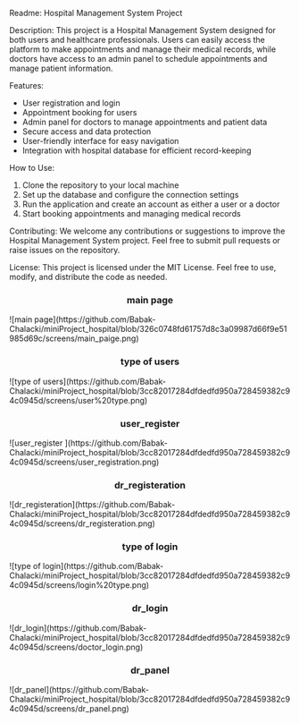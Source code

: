 Readme:
Hospital Management System Project

Description:
This project is a Hospital Management System designed for both users and healthcare professionals. Users can easily access the platform to make appointments and manage their medical records, while doctors have access to an admin panel to schedule appointments and manage patient information.

Features:
- User registration and login
- Appointment booking for users
- Admin panel for doctors to manage appointments and patient data
- Secure access and data protection
- User-friendly interface for easy navigation
- Integration with hospital database for efficient record-keeping

How to Use:
1. Clone the repository to your local machine
2. Set up the database and configure the connection settings
3. Run the application and create an account as either a user or a doctor
4. Start booking appointments and managing medical records

Contributing:
We welcome any contributions or suggestions to improve the Hospital Management System project. Feel free to submit pull requests or raise issues on the repository.

License:
This project is licensed under the MIT License. Feel free to use, modify, and distribute the code as needed.

<h3 align="center">main page</h3>
![main page](https://github.com/Babak-Chalacki/miniProject_hospital/blob/326c0748fd61757d8c3a09987d66f9e51985d69c/screens/main_paige.png)


<h3 align="center">type of users</h3>
![type of users](https://github.com/Babak-Chalacki/miniProject_hospital/blob/3cc82017284dfdedfd950a728459382c94c0945d/screens/user%20type.png)


<h3 align="center">user_register</h3>
![user_register ](https://github.com/Babak-Chalacki/miniProject_hospital/blob/3cc82017284dfdedfd950a728459382c94c0945d/screens/user_registration.png)


<h3 align="center">dr_registeration</h3>
![dr_registeration](https://github.com/Babak-Chalacki/miniProject_hospital/blob/3cc82017284dfdedfd950a728459382c94c0945d/screens/dr_registeration.png)


<h3 align="center">type of login</h3>
![type of login](https://github.com/Babak-Chalacki/miniProject_hospital/blob/3cc82017284dfdedfd950a728459382c94c0945d/screens/login%20type.png)

<h3 align="center">dr_login</h3>
![dr_login](https://github.com/Babak-Chalacki/miniProject_hospital/blob/3cc82017284dfdedfd950a728459382c94c0945d/screens/doctor_login.png)

<h3 align="center">dr_panel</h3>
![dr_panel](https://github.com/Babak-Chalacki/miniProject_hospital/blob/3cc82017284dfdedfd950a728459382c94c0945d/screens/dr_panel.png)


